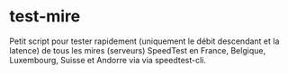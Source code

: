 # test-mire
Petit script pour tester rapidement (uniquement le débit descendant et la latence) de tous les mires (serveurs) SpeedTest en France, Belgique, Luxembourg, Suisse et Andorre via via speedtest-cli.
